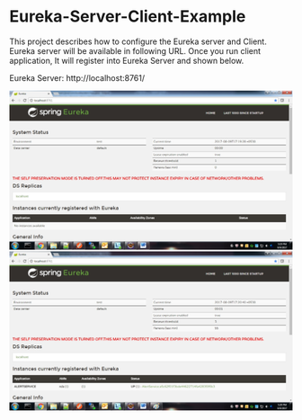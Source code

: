# Eureka-Server-Client-Example

This project describes how to configure the Eureka server and Client. Eureka server will be available in following URL. Once you run client application, It will register into Eureka Server and shown below.

Eureka Server: http://localhost:8761/

![Screenshot](/screenshots/Eureka_Server.jpg?raw=true "Authn Server")
![Screenshot](/screenshots/Eureka_Client.jpg?raw=true "Authn Server")

